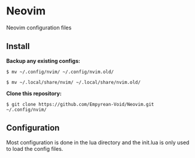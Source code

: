 # Neovim

Neovim configuration files

## Install

**Backup any existing configs:**

```
$ mv ~/.config/nvim/ ~/.config/nvim.old/
```

```
$ mv ~/.local/share/nvim/ ~/.local/share/nvim.old/
```

**Clone this repository:**

```
$ git clone https://github.com/Empyrean-Void/Neovim.git ~/.config/nvim/
```

## Configuration

Most configuration is done in the lua directory and the init.lua is only used to load the config files.
